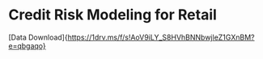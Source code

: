 # Credit Risk Modeling for Retail

[Data Download]{https://1drv.ms/f/s!AoV9iLY_S8HVhBNNbwjleZ1GXnBM?e=qbgaqo}
